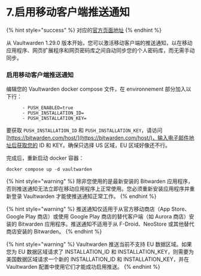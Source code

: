 # 7.启用移动客户端推送通知

{% hint style="success" %}
对应的[官方页面地址](https://github.com/dani-garcia/vaultwarden/wiki/Enabling-Mobile-Client-push-notification)
{% endhint %}

从 Vaultwarden 1.29.0 版本开始，您可以激活移动客户端的推送通知，以在移动应用程序、网页扩展程序和网页密码库之间自动同步您的个人密码库，而无需手动同步。

### 启用移动客户端推送通知 <a href="#enable-mobile-client-push-notification" id="enable-mobile-client-push-notification"></a>

编辑您的 Vaultwarden docker compose 文件，在 environnement 部分加入以下行：

```
      - PUSH_ENABLED=true
      - PUSH_INSTALLATION_ID=
      - PUSH_INSTALLATION_KEY=
```

要获取 `PUSH_INSTALLATION_ID` 和 `PUSH_INSTALLATION_KEY`，请访问 [https://bitwarden.com/host/](https://bitwarden.com/host/)，输入电子邮件地址后获取您的 ID 和 KEY。确保只选择 US 区域，EU 区域好像还不行。

完成后，重新启动 docker 容器：

```
docker compose up -d vaultwarden
```

{% hint style="warning" %}
除非您使用的是最新安装的 Bitwarden 应用程序，否则推送通知无法立即在移动应用程序上正常使用。您必须重新安装应用程序并重新登录 Vaultwarden 才能使推送通知正常工作。
{% endhint %}

{% hint style="warning" %}
推送通知仅适用于从官方移动商店（App Store、Google Play 商店）或使用 Google Play 商店的替代客户端（如 Aurora 商店）安装的 Bitwarden 应用程序。推送通知不适用于从 F-Droid、NeoStore 或其他替代商店安装的 Bitwarden。
{% endhint %}

{% hint style="warning" %}
Vaultwarden 推送当前不支持 EU 数据区域。如果您为 EU 数据区域请求了 INSTALLATION\_ID 和 INSTALLATION\_KEY，则需要为美国数据区域请求一个新的 INSTALLATION\_ID 和 INSTALLATION\_KEY，并在 Vaultwarden 配置中使用它们才能成功启用推送。
{% endhint %}
